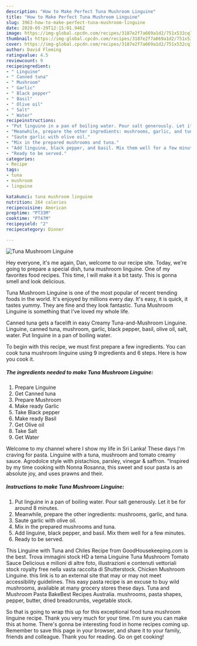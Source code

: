 ```yaml
---
description: "How to Make Perfect Tuna Mushroom Linguine"
title: "How to Make Perfect Tuna Mushroom Linguine"
slug: 3963-how-to-make-perfect-tuna-mushroom-linguine
date: 2020-05-29T12:15:01.946Z
image: https://img-global.cpcdn.com/recipes/3187e2f7a669a1d2/751x532cq70/tuna-mushroom-linguine-recipe-main-photo.jpg
thumbnail: https://img-global.cpcdn.com/recipes/3187e2f7a669a1d2/751x532cq70/tuna-mushroom-linguine-recipe-main-photo.jpg
cover: https://img-global.cpcdn.com/recipes/3187e2f7a669a1d2/751x532cq70/tuna-mushroom-linguine-recipe-main-photo.jpg
author: David Fleming
ratingvalue: 4.5
reviewcount: 9
recipeingredient:
- " Linguine"
- " Canned tuna"
- " Mushroom"
- " Garlic"
- " Black pepper"
- " Basil"
- " Olive oil"
- " Salt"
- " Water"
recipeinstructions:
- "Put linguine in a pan of boiling water. Pour salt generously. Let it be for around 8 minutes."
- "Meanwhile, prepare the other ingredients: mushrooms, garlic, and tuna."
- "Saute garlic with olive oil."
- "Mix in the prepared mushrooms and tuna."
- "Add linguine, black pepper, and basil. Mix them well for a few minutes."
- "Ready to be served."
categories:
- Recipe
tags:
- tuna
- mushroom
- linguine

katakunci: tuna mushroom linguine 
nutrition: 264 calories
recipecuisine: American
preptime: "PT33M"
cooktime: "PT47M"
recipeyield: "2"
recipecategory: Dinner

---
```



![Tuna Mushroom Linguine](https://img-global.cpcdn.com/recipes/3187e2f7a669a1d2/751x532cq70/tuna-mushroom-linguine-recipe-main-photo.jpg)

Hey everyone, it's me again, Dan, welcome to our recipe site. Today, we're going to prepare a special dish, tuna mushroom linguine. One of my favorites food recipes. This time, I will make it a bit tasty. This is gonna smell and look delicious.

Tuna Mushroom Linguine is one of the most popular of recent trending foods in the world. It's enjoyed by millions every day. It's easy, it is quick, it tastes yummy. They are fine and they look fantastic. Tuna Mushroom Linguine is something that I've loved my whole life.

Canned tuna gets a facelift in easy Creamy Tuna-and-Mushroom Linguine. Linguine, canned tuna, mushroom, garlic, black pepper, basil, olive oil, salt, water. Put linguine in a pan of boiling water.


To begin with this recipe, we must first prepare a few ingredients. You can cook tuna mushroom linguine using 9 ingredients and 6 steps. Here is how you cook it.

<!--inarticleads1-->

##### The ingredients needed to make Tuna Mushroom Linguine:

1. Prepare  Linguine
1. Get  Canned tuna
1. Prepare  Mushroom
1. Make ready  Garlic
1. Take  Black pepper
1. Make ready  Basil
1. Get  Olive oil
1. Take  Salt
1. Get  Water


Welcome to my channel where I show my life in Sri Lanka! These days I&#39;m craving for pasta. Linguine with a tuna, mushroom and tomato creamy sauce. Agrodolce style with pistachios, parsley, vinegar &amp; saffron. &#34;Inspired by my time cooking with Nonna Rosanna, this sweet and sour pasta is an absolute joy, and uses prawns and their. 

<!--inarticleads2-->

##### Instructions to make Tuna Mushroom Linguine:

1. Put linguine in a pan of boiling water. Pour salt generously. Let it be for around 8 minutes.
1. Meanwhile, prepare the other ingredients: mushrooms, garlic, and tuna.
1. Saute garlic with olive oil.
1. Mix in the prepared mushrooms and tuna.
1. Add linguine, black pepper, and basil. Mix them well for a few minutes.
1. Ready to be served.


This Linguine with Tuna and Chiles Recipe from GoodHousekeeping.com is the best. Trova immagini stock HD a tema Linguine Tuna Mushroom Tomato Sauce Delicious e milioni di altre foto, illustrazioni e contenuti vettoriali stock royalty free nella vasta raccolta di Shutterstock. Chicken Mushroom Linguine. this link is to an external site that may or may not meet accessibility guidelines. This easy pasta recipe is an excuse to buy wild mushrooms, available at many grocery stores these days. Tuna and Mushroom Pasta BakeBest Recipes Australia. mushrooms, pasta shapes, pepper, butter, dried breadcrumbs, vegetable stock. 

So that is going to wrap this up for this exceptional food tuna mushroom linguine recipe. Thank you very much for your time. I'm sure you can make this at home. There's gonna be interesting food in home recipes coming up. Remember to save this page in your browser, and share it to your family, friends and colleague. Thank you for reading. Go on get cooking!
